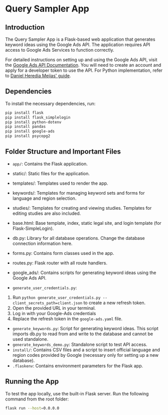﻿# Query Sampler App

## Introduction

The Query Sampler App is a Flask-based web application that generates keyword ideas using the Google Ads API. The application requires API access to Google Ads Services to function correctly.

For detailed instructions on setting up and using the Google Ads API, visit the [Google Ads API Documentation](https://developers.google.com/google-ads/api/docs/start?hl=en). You will need to create an account and apply for a developer token to use the API. For Python implementation, refer to [Daniel Heredia Mejias' guide](https://www.danielherediamejias.com/python-keyword-planner-google-ads-api/).

## Dependencies

To install the necessary dependencies, run:

```bash
pip install flask
pip install flask_simplelogin
pip install python-dotenv
pip install pandas
pip install google-ads
pip install psycopg2
```

## Folder Structure and Important Files
- `app/`: Contains the Flask application.

- static/: Static files for the application.
- templates/: Templates used to render the app.
- keywords/: Templates for managing keyword sets and forms for language and region selection.
- studies/: Templates for creating and viewing studies. Templates for editing studies are also included.
- base.html: Base template, index, static legal site, and login template (for Flask-SimpleLogin).
- db.py: Library for all database operations. Change the database connection information here.
- forms.py: Contains form classes used in the app.
- routes.py: Flask router with all route handlers.
- google_ads/: Contains scripts for generating keyword ideas using the Google Ads API.

- `generate_user_credentials.py`:
1. Run `python generate_user_credentials.py --client_secrets_path=client.json` to create a new refresh token.
2. Open the provided URL in your terminal.
3. Log in with your Google-Ads credentials
4. Replace the refresh token in the `google-ads.yaml` file.

- `generate_keywords.py`: Script for generating keyword ideas. This script imports db.py to read from and write to the database and cannot be used standalone.
- `generate_keywords_demo.py`: Standalone script to test API access.
- `install/`: Contains CSV files and a script to insert official language and region codes provided by Google (necessary only for setting up a new database).
- `.flaskenv`: Contains environment parameters for the Flask app.

## Running the App
To test the app locally, use the built-in Flask server. Run the following command from the root folder:

```bash
flask run --host=0.0.0.0
```
